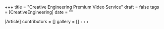 +++
title = "Creative Engineering Premium Video Service"
draft = false
tags = [CreativeEngineering]
date = ""

[Article]
contributors = []
gallery = []
+++